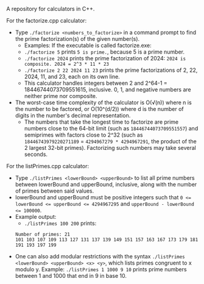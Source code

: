 A repository for calculators in C++.

For the factorize.cpp calculator:
* Type `./factorize <numbers_to_factorize>` in a command prompt to find the prime factorization(s) of the given number(s).
  * Examples: If the executable is called factorize.exe:
  * `./factorize 5` prints `5 is prime.`, because 5 is a prime number.
  * `./factorize 2024` prints the prime factorization of 2024: `2024 is composite. 2024 = 2^3 * 11 * 23`
  * `./factorize 2 22 2024 11 23` prints the prime factorizations of 2, 22, 2024, 11, and 23, each on its own line.
  * This calculator handles integers between 2 and 2^64-1 = 18446744073709551615, inclusive. 0, 1, and negative numbers are neither prime nor composite.
* The worst-case time complexity of the calculator is O(√(n)) where n is the number to be factored, or O(10^(d/2)) where d is the number of digits in the number's decimal representation.
  * The numbers that take the longest time to factorize are prime numbers close to the 64-bit limit (such as `18446744073709551557`) and semiprimes with factors close to 2^32 (such as `18446743979220271189` = `4294967279 * 4294967291`, the product of the 2 largest 32-bit primes). Factorizing such numbers may take several seconds.

For the listPrimes.cpp calculator:
* Type `./listPrimes <lowerBound> <upperBound>` to list all prime numbers between lowerBound and upperBound, inclusive, along with the number of primes between said values.
* lowerBound and upperBound must be positive integers such that `0 <= lowerBound <= upperBound <= 4294967295` and `upperBound - lowerBound <= 100000`.
* Example output:
  * `./listPrimes 100 200` prints:
  ```
  Number of primes: 21
  101 103 107 109 113 127 131 137 139 149 151 157 163 167 173 179 181 191 193 197 199
  ```
* One can also add modular restrictions with the syntax `./listPrimes <lowerBound> <upperBound> <x> <y>`, which lists primes congruent to x modulo y. Example: `./listPrimes 1 1000 9 10` prints prime numbers between 1 and 1000 that end in 9 in base 10.